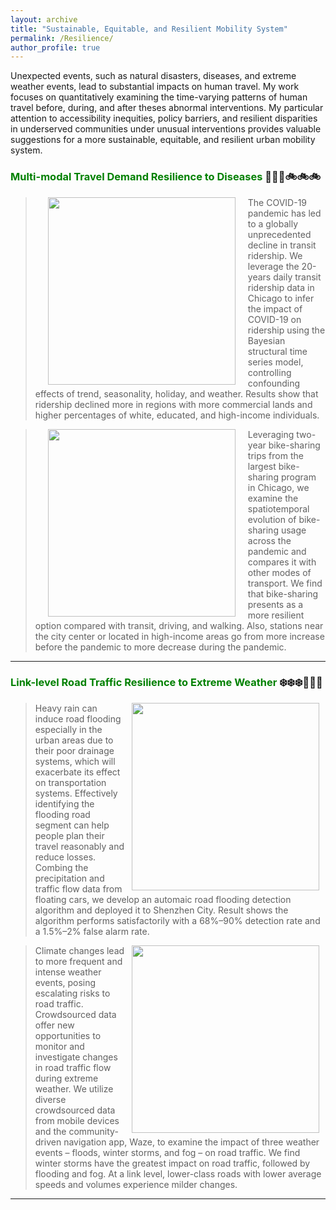 ```yaml
---
layout: archive
title: "Sustainable, Equitable, and Resilient Mobility System"
permalink: /Resilience/
author_profile: true
---
```


Unexpected events, such as natural disasters, diseases, and extreme weather events, lead to substantial impacts on human travel.
My work focuses on quantitatively examining the time-varying patterns of human travel before, during, and after theses abnormal interventions.
My particular attention to accessibility inequities, policy barriers, and resilient disparities in underserved
communities under unusual interventions provides valuable suggestions for a more sustainable, equitable, and resilient urban
mobility system.

### <span style="color: green"> Multi-modal Travel Demand Resilience to Diseases</span> 🚌🚌🚌🚲🚲🚲

> <a href="https://www.sciencedirect.com/science/article/pii/S1361920920308397"><img style="float: left" src="https://songhuahu-umd.github.io/images/FF33.png" width="300" hspace="20"></a>
The COVID-19 pandemic has led to a globally unprecedented decline in transit ridership. We leverage the 20-years daily transit ridership data in Chicago to infer the impact of COVID-19 on ridership using the Bayesian structural time series model, 
controlling confounding effects of trend, seasonality, holiday, and weather. 
Results show that ridership declined more in regions with more commercial lands and higher percentages of white, educated, and high-income individuals.

> <a href="https://www.sciencedirect.com/science/article/pii/S0966692321000508"><img style="float: left" src="https://songhuahu-umd.github.io/images/FF31.png" width="300" hspace="20"></a>
Leveraging two-year bike-sharing trips from the largest bike-sharing program in Chicago, we examine the spatiotemporal evolution of bike-sharing usage across the pandemic and compares it with other modes of transport.
We find that bike-sharing presents as a more resilient option compared with transit, driving, and walking. 
Also, stations near the city center or located in high-income areas go from more increase before the pandemic to more decrease during the pandemic.


---

### <span style="color: green"> Link-level Road Traffic Resilience to Extreme Weather</span> ❄️❄️❄️🚧🚧🚧

> <a href="https://ieeexplore.ieee.org/abstract/document/8569639"><img style="float: right" src="https://songhuahu-umd.github.io/images/Flood.png" width="300" hspace="10"></a>
Heavy rain can induce road flooding especially in the urban areas due to their poor drainage systems, 
which will exacerbate its effect on transportation systems. Effectively identifying
the flooding road segment can help people plan their travel reasonably and reduce losses. Combing the precipitation and traffic flow data from floating cars, 
we develop an automaic road flooding detection algorithm and deployed it to Shenzhen City. Result shows the algorithm performs
satisfactorily with a 68%–90% detection rate and a 1.5%–2% false alarm rate.

> <a href="https://senseable.mit.edu/"><img style="float: right" src="https://songhuahu-umd.github.io/images/weatherroad.png" width="300" hspace="10"></a>
Climate changes lead to more frequent and intense weather events, posing escalating risks to road traffic. 
Crowdsourced data offer new opportunities to monitor and investigate changes in road traffic flow during extreme weather. 
We utilize diverse crowdsourced data from mobile devices and the community-driven navigation app, Waze, to examine the impact of three weather events – floods, winter storms, and fog – on road traffic.
We find winter storms have the greatest impact on road traffic, followed by flooding and fog. At a link level, lower-class roads with lower average speeds and volumes experience milder changes.


---
